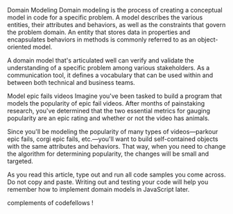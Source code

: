 Domain Modeling
Domain modeling is the process of creating a conceptual model in code for a specific problem. A model describes the various entities, their attributes and behaviors, as well as the constraints that govern the problem domain. An entity that stores data in properties and encapsulates behaviors in methods is commonly referred to as an object-oriented model.

A domain model that's articulated well can verify and validate the understanding of a specific problem among various stakeholders. As a communication tool, it defines a vocabulary that can be used within and between both technical and business teams.

Model epic fails videos
Imagine you've been tasked to build a program that models the popularity of epic fail videos. After months of painstaking research, you've determined that the two essential metrics for gauging popularity are an epic rating and whether or not the video has animals.

Since you'll be modeling the popularity of many types of videos—parkour epic fails, corgi epic fails, etc.—you'll want to build self-contained objects with the same attributes and behaviors. That way, when you need to change the algorithm for determining popularity, the changes will be small and targeted.



As you read this article, type out and run all code samples you come across. Do not copy and paste. Writing out and testing your code will help you remember how to implement domain models in JavaScript later.

complements of codefellows !